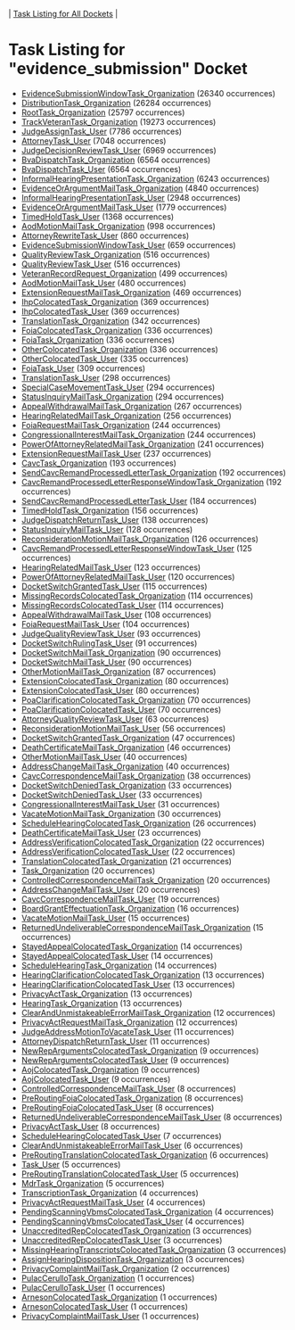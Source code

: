 ---
---
<!-- DO NOT EDIT THIS FILE.  This file is autogenerated. -->
| [Task Listing for All Dockets](../alltasks.md) |

# Task Listing for "evidence_submission" Docket

   * [EvidenceSubmissionWindowTask_Organization](EvidenceSubmissionWindowTask_Organization.md) (26340 occurrences)
   * [DistributionTask_Organization](DistributionTask_Organization.md) (26284 occurrences)
   * [RootTask_Organization](RootTask_Organization.md) (25797 occurrences)
   * [TrackVeteranTask_Organization](TrackVeteranTask_Organization.md) (19273 occurrences)
   * [JudgeAssignTask_User](JudgeAssignTask_User.md) (7786 occurrences)
   * [AttorneyTask_User](AttorneyTask_User.md) (7048 occurrences)
   * [JudgeDecisionReviewTask_User](JudgeDecisionReviewTask_User.md) (6969 occurrences)
   * [BvaDispatchTask_Organization](BvaDispatchTask_Organization.md) (6564 occurrences)
   * [BvaDispatchTask_User](BvaDispatchTask_User.md) (6564 occurrences)
   * [InformalHearingPresentationTask_Organization](InformalHearingPresentationTask_Organization.md) (6243 occurrences)
   * [EvidenceOrArgumentMailTask_Organization](EvidenceOrArgumentMailTask_Organization.md) (4840 occurrences)
   * [InformalHearingPresentationTask_User](InformalHearingPresentationTask_User.md) (2948 occurrences)
   * [EvidenceOrArgumentMailTask_User](EvidenceOrArgumentMailTask_User.md) (1779 occurrences)
   * [TimedHoldTask_User](TimedHoldTask_User.md) (1368 occurrences)
   * [AodMotionMailTask_Organization](AodMotionMailTask_Organization.md) (998 occurrences)
   * [AttorneyRewriteTask_User](AttorneyRewriteTask_User.md) (860 occurrences)
   * [EvidenceSubmissionWindowTask_User](EvidenceSubmissionWindowTask_User.md) (659 occurrences)
   * [QualityReviewTask_Organization](QualityReviewTask_Organization.md) (516 occurrences)
   * [QualityReviewTask_User](QualityReviewTask_User.md) (516 occurrences)
   * [VeteranRecordRequest_Organization](VeteranRecordRequest_Organization.md) (499 occurrences)
   * [AodMotionMailTask_User](AodMotionMailTask_User.md) (480 occurrences)
   * [ExtensionRequestMailTask_Organization](ExtensionRequestMailTask_Organization.md) (469 occurrences)
   * [IhpColocatedTask_Organization](IhpColocatedTask_Organization.md) (369 occurrences)
   * [IhpColocatedTask_User](IhpColocatedTask_User.md) (369 occurrences)
   * [TranslationTask_Organization](TranslationTask_Organization.md) (342 occurrences)
   * [FoiaColocatedTask_Organization](FoiaColocatedTask_Organization.md) (336 occurrences)
   * [FoiaTask_Organization](FoiaTask_Organization.md) (336 occurrences)
   * [OtherColocatedTask_Organization](OtherColocatedTask_Organization.md) (336 occurrences)
   * [OtherColocatedTask_User](OtherColocatedTask_User.md) (335 occurrences)
   * [FoiaTask_User](FoiaTask_User.md) (309 occurrences)
   * [TranslationTask_User](TranslationTask_User.md) (298 occurrences)
   * [SpecialCaseMovementTask_User](SpecialCaseMovementTask_User.md) (294 occurrences)
   * [StatusInquiryMailTask_Organization](StatusInquiryMailTask_Organization.md) (294 occurrences)
   * [AppealWithdrawalMailTask_Organization](AppealWithdrawalMailTask_Organization.md) (267 occurrences)
   * [HearingRelatedMailTask_Organization](HearingRelatedMailTask_Organization.md) (256 occurrences)
   * [FoiaRequestMailTask_Organization](FoiaRequestMailTask_Organization.md) (244 occurrences)
   * [CongressionalInterestMailTask_Organization](CongressionalInterestMailTask_Organization.md) (244 occurrences)
   * [PowerOfAttorneyRelatedMailTask_Organization](PowerOfAttorneyRelatedMailTask_Organization.md) (241 occurrences)
   * [ExtensionRequestMailTask_User](ExtensionRequestMailTask_User.md) (237 occurrences)
   * [CavcTask_Organization](CavcTask_Organization.md) (193 occurrences)
   * [SendCavcRemandProcessedLetterTask_Organization](SendCavcRemandProcessedLetterTask_Organization.md) (192 occurrences)
   * [CavcRemandProcessedLetterResponseWindowTask_Organization](CavcRemandProcessedLetterResponseWindowTask_Organization.md) (192 occurrences)
   * [SendCavcRemandProcessedLetterTask_User](SendCavcRemandProcessedLetterTask_User.md) (184 occurrences)
   * [TimedHoldTask_Organization](TimedHoldTask_Organization.md) (156 occurrences)
   * [JudgeDispatchReturnTask_User](JudgeDispatchReturnTask_User.md) (138 occurrences)
   * [StatusInquiryMailTask_User](StatusInquiryMailTask_User.md) (128 occurrences)
   * [ReconsiderationMotionMailTask_Organization](ReconsiderationMotionMailTask_Organization.md) (126 occurrences)
   * [CavcRemandProcessedLetterResponseWindowTask_User](CavcRemandProcessedLetterResponseWindowTask_User.md) (125 occurrences)
   * [HearingRelatedMailTask_User](HearingRelatedMailTask_User.md) (123 occurrences)
   * [PowerOfAttorneyRelatedMailTask_User](PowerOfAttorneyRelatedMailTask_User.md) (120 occurrences)
   * [DocketSwitchGrantedTask_User](DocketSwitchGrantedTask_User.md) (115 occurrences)
   * [MissingRecordsColocatedTask_Organization](MissingRecordsColocatedTask_Organization.md) (114 occurrences)
   * [MissingRecordsColocatedTask_User](MissingRecordsColocatedTask_User.md) (114 occurrences)
   * [AppealWithdrawalMailTask_User](AppealWithdrawalMailTask_User.md) (108 occurrences)
   * [FoiaRequestMailTask_User](FoiaRequestMailTask_User.md) (104 occurrences)
   * [JudgeQualityReviewTask_User](JudgeQualityReviewTask_User.md) (93 occurrences)
   * [DocketSwitchRulingTask_User](DocketSwitchRulingTask_User.md) (91 occurrences)
   * [DocketSwitchMailTask_Organization](DocketSwitchMailTask_Organization.md) (90 occurrences)
   * [DocketSwitchMailTask_User](DocketSwitchMailTask_User.md) (90 occurrences)
   * [OtherMotionMailTask_Organization](OtherMotionMailTask_Organization.md) (87 occurrences)
   * [ExtensionColocatedTask_Organization](ExtensionColocatedTask_Organization.md) (80 occurrences)
   * [ExtensionColocatedTask_User](ExtensionColocatedTask_User.md) (80 occurrences)
   * [PoaClarificationColocatedTask_Organization](PoaClarificationColocatedTask_Organization.md) (70 occurrences)
   * [PoaClarificationColocatedTask_User](PoaClarificationColocatedTask_User.md) (70 occurrences)
   * [AttorneyQualityReviewTask_User](AttorneyQualityReviewTask_User.md) (63 occurrences)
   * [ReconsiderationMotionMailTask_User](ReconsiderationMotionMailTask_User.md) (56 occurrences)
   * [DocketSwitchGrantedTask_Organization](DocketSwitchGrantedTask_Organization.md) (47 occurrences)
   * [DeathCertificateMailTask_Organization](DeathCertificateMailTask_Organization.md) (46 occurrences)
   * [OtherMotionMailTask_User](OtherMotionMailTask_User.md) (40 occurrences)
   * [AddressChangeMailTask_Organization](AddressChangeMailTask_Organization.md) (40 occurrences)
   * [CavcCorrespondenceMailTask_Organization](CavcCorrespondenceMailTask_Organization.md) (38 occurrences)
   * [DocketSwitchDeniedTask_Organization](DocketSwitchDeniedTask_Organization.md) (33 occurrences)
   * [DocketSwitchDeniedTask_User](DocketSwitchDeniedTask_User.md) (33 occurrences)
   * [CongressionalInterestMailTask_User](CongressionalInterestMailTask_User.md) (31 occurrences)
   * [VacateMotionMailTask_Organization](VacateMotionMailTask_Organization.md) (30 occurrences)
   * [ScheduleHearingColocatedTask_Organization](ScheduleHearingColocatedTask_Organization.md) (26 occurrences)
   * [DeathCertificateMailTask_User](DeathCertificateMailTask_User.md) (23 occurrences)
   * [AddressVerificationColocatedTask_Organization](AddressVerificationColocatedTask_Organization.md) (22 occurrences)
   * [AddressVerificationColocatedTask_User](AddressVerificationColocatedTask_User.md) (22 occurrences)
   * [TranslationColocatedTask_Organization](TranslationColocatedTask_Organization.md) (21 occurrences)
   * [Task_Organization](Task_Organization.md) (20 occurrences)
   * [ControlledCorrespondenceMailTask_Organization](ControlledCorrespondenceMailTask_Organization.md) (20 occurrences)
   * [AddressChangeMailTask_User](AddressChangeMailTask_User.md) (20 occurrences)
   * [CavcCorrespondenceMailTask_User](CavcCorrespondenceMailTask_User.md) (19 occurrences)
   * [BoardGrantEffectuationTask_Organization](BoardGrantEffectuationTask_Organization.md) (16 occurrences)
   * [VacateMotionMailTask_User](VacateMotionMailTask_User.md) (15 occurrences)
   * [ReturnedUndeliverableCorrespondenceMailTask_Organization](ReturnedUndeliverableCorrespondenceMailTask_Organization.md) (15 occurrences)
   * [StayedAppealColocatedTask_Organization](StayedAppealColocatedTask_Organization.md) (14 occurrences)
   * [StayedAppealColocatedTask_User](StayedAppealColocatedTask_User.md) (14 occurrences)
   * [ScheduleHearingTask_Organization](ScheduleHearingTask_Organization.md) (14 occurrences)
   * [HearingClarificationColocatedTask_Organization](HearingClarificationColocatedTask_Organization.md) (13 occurrences)
   * [HearingClarificationColocatedTask_User](HearingClarificationColocatedTask_User.md) (13 occurrences)
   * [PrivacyActTask_Organization](PrivacyActTask_Organization.md) (13 occurrences)
   * [HearingTask_Organization](HearingTask_Organization.md) (13 occurrences)
   * [ClearAndUnmistakeableErrorMailTask_Organization](ClearAndUnmistakeableErrorMailTask_Organization.md) (12 occurrences)
   * [PrivacyActRequestMailTask_Organization](PrivacyActRequestMailTask_Organization.md) (12 occurrences)
   * [JudgeAddressMotionToVacateTask_User](JudgeAddressMotionToVacateTask_User.md) (11 occurrences)
   * [AttorneyDispatchReturnTask_User](AttorneyDispatchReturnTask_User.md) (11 occurrences)
   * [NewRepArgumentsColocatedTask_Organization](NewRepArgumentsColocatedTask_Organization.md) (9 occurrences)
   * [NewRepArgumentsColocatedTask_User](NewRepArgumentsColocatedTask_User.md) (9 occurrences)
   * [AojColocatedTask_Organization](AojColocatedTask_Organization.md) (9 occurrences)
   * [AojColocatedTask_User](AojColocatedTask_User.md) (9 occurrences)
   * [ControlledCorrespondenceMailTask_User](ControlledCorrespondenceMailTask_User.md) (8 occurrences)
   * [PreRoutingFoiaColocatedTask_Organization](PreRoutingFoiaColocatedTask_Organization.md) (8 occurrences)
   * [PreRoutingFoiaColocatedTask_User](PreRoutingFoiaColocatedTask_User.md) (8 occurrences)
   * [ReturnedUndeliverableCorrespondenceMailTask_User](ReturnedUndeliverableCorrespondenceMailTask_User.md) (8 occurrences)
   * [PrivacyActTask_User](PrivacyActTask_User.md) (8 occurrences)
   * [ScheduleHearingColocatedTask_User](ScheduleHearingColocatedTask_User.md) (7 occurrences)
   * [ClearAndUnmistakeableErrorMailTask_User](ClearAndUnmistakeableErrorMailTask_User.md) (6 occurrences)
   * [PreRoutingTranslationColocatedTask_Organization](PreRoutingTranslationColocatedTask_Organization.md) (6 occurrences)
   * [Task_User](Task_User.md) (5 occurrences)
   * [PreRoutingTranslationColocatedTask_User](PreRoutingTranslationColocatedTask_User.md) (5 occurrences)
   * [MdrTask_Organization](MdrTask_Organization.md) (5 occurrences)
   * [TranscriptionTask_Organization](TranscriptionTask_Organization.md) (4 occurrences)
   * [PrivacyActRequestMailTask_User](PrivacyActRequestMailTask_User.md) (4 occurrences)
   * [PendingScanningVbmsColocatedTask_Organization](PendingScanningVbmsColocatedTask_Organization.md) (4 occurrences)
   * [PendingScanningVbmsColocatedTask_User](PendingScanningVbmsColocatedTask_User.md) (4 occurrences)
   * [UnaccreditedRepColocatedTask_Organization](UnaccreditedRepColocatedTask_Organization.md) (3 occurrences)
   * [UnaccreditedRepColocatedTask_User](UnaccreditedRepColocatedTask_User.md) (3 occurrences)
   * [MissingHearingTranscriptsColocatedTask_Organization](MissingHearingTranscriptsColocatedTask_Organization.md) (3 occurrences)
   * [AssignHearingDispositionTask_Organization](AssignHearingDispositionTask_Organization.md) (3 occurrences)
   * [PrivacyComplaintMailTask_Organization](PrivacyComplaintMailTask_Organization.md) (2 occurrences)
   * [PulacCerulloTask_Organization](PulacCerulloTask_Organization.md) (1 occurrences)
   * [PulacCerulloTask_User](PulacCerulloTask_User.md) (1 occurrences)
   * [ArnesonColocatedTask_Organization](ArnesonColocatedTask_Organization.md) (1 occurrences)
   * [ArnesonColocatedTask_User](ArnesonColocatedTask_User.md) (1 occurrences)
   * [PrivacyComplaintMailTask_User](PrivacyComplaintMailTask_User.md) (1 occurrences)
